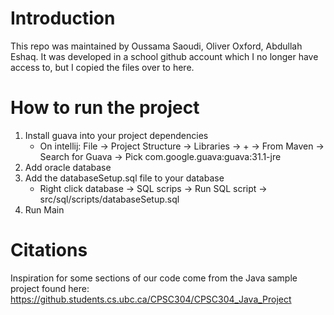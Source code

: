 # Introduction
This repo was maintained by Oussama Saoudi, Oliver Oxford, Abdullah Eshaq. It was developed in a school github account which I no longer have access to, but I copied the files over to here.

# How to run the project
1. Install guava into your project dependencies
   * On intellij: File -> Project Structure -> Libraries -> + -> From Maven -> Search for Guava -> Pick com.google.guava:guava:31.1-jre
2. Add oracle database
3. Add the databaseSetup.sql file to your database
   * Right click database -> SQL scrips -> Run SQL script -> src/sql/scripts/databaseSetup.sql
4. Run Main


# Citations
Inspiration for some sections of our code come from the Java sample project found here:
https://github.students.cs.ubc.ca/CPSC304/CPSC304_Java_Project
